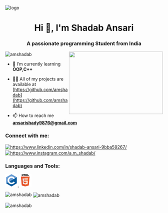 ![logo](https://github.com/amshadab/amshadab/blob/main/free%20Delivery.png)
<h1 align="center">Hi 👋, I'm Shadab Ansari</h1>
<h3 align="center">A passionate programming Student from India</h3>
<img width="300" height="200" align="right" src="https://media0.giphy.com/media/qgQUggAC3Pfv687qPC/200w.gif?cid=790b761157sfiw1ovbljfeooxndhl77kosrbv28udstnmt4o&ep=v1_gifs_search&rid=200w.gif&ct=g"/>

<p align="left"> <img src="https://komarev.com/ghpvc/?username=amshadab&label=Profile%20views&color=0e75b6&style=flat" alt="amshadab" /> </p>

- 🌱 I’m currently learning **OOP,C++**

- 👨‍💻 All of my projects are available at [https://github.com/amshadab](https://github.com/amshadab)

- 📫 How to reach me **ansarishady9876@gmail.com**

<h3 align="left">Connect with me:</h3>
<p align="left">
<a href="https://linkedin.com/in/https://www.linkedin.com/in/shadab-ansari-9bba59267/" target="blank"><img align="center" src="https://raw.githubusercontent.com/rahuldkjain/github-profile-readme-generator/master/src/images/icons/Social/linked-in-alt.svg" alt="https://www.linkedin.com/in/shadab-ansari-9bba59267/" height="30" width="40" /></a>
<a href="https://instagram.com/https://www.instagram.com/a.m_shadab/" target="blank"><img align="center" src="https://raw.githubusercontent.com/rahuldkjain/github-profile-readme-generator/master/src/images/icons/Social/instagram.svg" alt="https://www.instagram.com/a.m_shadab/" height="30" width="40" /></a>
</p>

<h3 align="left">Languages and Tools:</h3>
<p align="left"> <a href="https://www.cprogramming.com/" target="_blank" rel="noreferrer"> <img src="https://raw.githubusercontent.com/devicons/devicon/master/icons/c/c-original.svg" alt="c" width="40" height="40"/> </a> <a href="https://www.w3.org/html/" target="_blank" rel="noreferrer"> <img src="https://raw.githubusercontent.com/devicons/devicon/master/icons/html5/html5-original-wordmark.svg" alt="html5" width="40" height="40"/> </a> </p>

<p><img align="left" src="https://github-readme-stats.vercel.app/api/top-langs?username=amshadab&show_icons=true&locale=en&layout=compact" alt="amshadab" /></p>

<p>&nbsp;<img align="center" src="https://github-readme-stats.vercel.app/api?username=amshadab&show_icons=true&locale=en" alt="amshadab" /></p>

<p><img align="center" src="https://github-readme-streak-stats.herokuapp.com/?user=amshadab&" alt="amshadab" /></p>

